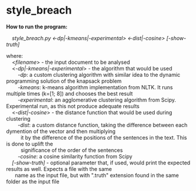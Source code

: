 # style_breach

**How to run the program:**  
  
&nbsp;&nbsp;&nbsp;&nbsp;_style_breach.py <file> <-dp|-kmeans|-experimental> <-dist|-cosine> [-show-truth]_  
  
where:  
&nbsp;&nbsp;&nbsp;&nbsp;&lt;_filename_&gt; - the input document to be analysed  
&nbsp;&nbsp;&nbsp;&nbsp;&lt;_-dp|-kmeans|-experimental_&gt; - the algorithm that would be used  
&nbsp;&nbsp;&nbsp;&nbsp;&nbsp;&nbsp;&nbsp;&nbsp;_-dp_: a custom clustering algorithm with similar idea to the dynamic programming solution of the knapsack problem  
&nbsp;&nbsp;&nbsp;&nbsp;&nbsp;&nbsp;&nbsp;&nbsp;_-kmeans_: k-means algorithm implementation from NLTK. It runs multiple times (k=[1; 8]) and chooses the best result  
&nbsp;&nbsp;&nbsp;&nbsp;&nbsp;&nbsp;&nbsp;&nbsp;_-experimental_: an agglomerative clustering algorithm from Scipy. Experimental run, as this not produce adequate results  
&nbsp;&nbsp;&nbsp;&nbsp;&lt;_-dist|-cosine_&gt; - the distance function that would be used during clustering  
&nbsp;&nbsp;&nbsp;&nbsp;&nbsp;&nbsp;&nbsp;&nbsp;_-dist_: a custom distance function, taking the difference between each dymention of the vector and then multiplying  
&nbsp;&nbsp;&nbsp;&nbsp;&nbsp;&nbsp;&nbsp;&nbsp;&nbsp;&nbsp;it by the difference of the positions of the sentences in the text. This is done to uplift the  
&nbsp;&nbsp;&nbsp;&nbsp;&nbsp;&nbsp;&nbsp;&nbsp;&nbsp;&nbsp;significance of the order of the sentences  
&nbsp;&nbsp;&nbsp;&nbsp;&nbsp;&nbsp;&nbsp;&nbsp;_-cosine_: a cosine similarity function from Scipy  
&nbsp;&nbsp;&nbsp;&nbsp;_[-show-truth]_ - optional parameter that, if used, would print the expected results as well. Expects a file with the same  
&nbsp;&nbsp;&nbsp;&nbsp;&nbsp;&nbsp;name as the input file, but with ".truth" extension found in the same folder as the input file  
